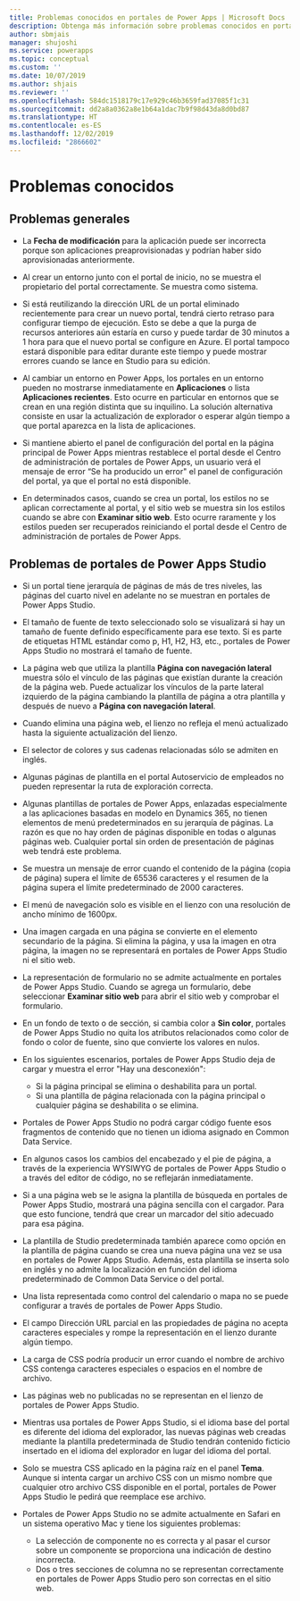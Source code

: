 ```yaml
---
title: Problemas conocidos en portales de Power Apps | Microsoft Docs
description: Obtenga más información sobre problemas conocidos en portales de Power Apps
author: sbmjais
manager: shujoshi
ms.service: powerapps
ms.topic: conceptual
ms.custom: ''
ms.date: 10/07/2019
ms.author: shjais
ms.reviewer: ''
ms.openlocfilehash: 584dc1518179c17e929c46b3659fad37085f1c31
ms.sourcegitcommit: dd2a8a0362a8e1b64a1dac7b9f98d43da8d0bd87
ms.translationtype: HT
ms.contentlocale: es-ES
ms.lasthandoff: 12/02/2019
ms.locfileid: "2866602"
---
```

# <a name="known-issues"></a>Problemas conocidos


## <a name="general-issues"></a>Problemas generales

- La **Fecha de modificación** para la aplicación puede ser incorrecta porque son aplicaciones preaprovisionadas y podrían haber sido aprovisionadas anteriormente.

- Al crear un entorno junto con el portal de inicio, no se muestra el propietario del portal correctamente. Se muestra como sistema.

- Si está reutilizando la dirección URL de un portal eliminado recientemente para crear un nuevo portal, tendrá cierto retraso para configurar tiempo de ejecución. Esto se debe a que la purga de recursos anteriores aún estaría en curso y puede tardar de 30 minutos a 1 hora para que el nuevo portal se configure en Azure. El portal tampoco estará disponible para editar durante este tiempo y puede mostrar errores cuando se lance en Studio para su edición.

- Al cambiar un entorno en Power Apps, los portales en un entorno pueden no mostrarse inmediatamente en **Aplicaciones** o lista **Aplicaciones recientes**. Esto ocurre en particular en entornos que se crean en una región distinta que su inquilino. La solución alternativa consiste en usar la actualización de explorador o esperar algún tiempo a que portal aparezca en la lista de aplicaciones.

- Si mantiene abierto el panel de configuración del portal en la página principal de Power Apps mientras restablece el portal desde el Centro de administración de portales de Power Apps, un usuario verá el mensaje de error “Se ha producido un error" el panel de configuración del portal, ya que el portal no está disponible.

- En determinados casos, cuando se crea un portal, los estilos no se aplican correctamente al portal, y el sitio web se muestra sin los estilos cuando se abre con **Examinar sitio web**. Esto ocurre raramente y los estilos pueden ser recuperados reiniciando el portal desde el Centro de administración de portales de Power Apps.

## <a name="power-apps-portals-studio-issues"></a>Problemas de portales de Power Apps Studio

- Si un portal tiene jerarquía de páginas de más de tres niveles, las páginas del cuarto nivel en adelante no se muestran en portales de Power Apps Studio.

- El tamaño de fuente de texto seleccionado solo se visualizará si hay un tamaño de fuente definido específicamente para ese texto. Si es parte de etiquetas HTML estándar como p, H1, H2, H3, etc., portales de Power Apps Studio no mostrará el tamaño de fuente.

- La página web que utiliza la plantilla **Página con navegación lateral** muestra sólo el vínculo de las páginas que existían durante la creación de la página web. Puede actualizar los vínculos de la parte lateral izquierdo de la página cambiando la plantilla de página a otra plantilla y después de nuevo a **Página con navegación lateral**.

- Cuando elimina una página web, el lienzo no refleja el menú actualizado hasta la siguiente actualización del lienzo.

- El selector de colores y sus cadenas relacionadas sólo se admiten en inglés.

- Algunas páginas de plantilla en el portal Autoservicio de empleados no pueden representar la ruta de exploración correcta.

- Algunas plantillas de portales de Power Apps, enlazadas especialmente a las aplicaciones basadas en modelo en Dynamics 365, no tienen elementos de menú predeterminados en su jerarquía de páginas. La razón es que no hay orden de páginas disponible en todas o algunas páginas web. Cualquier portal sin orden de presentación de páginas web tendrá este problema.

- Se muestra un mensaje de error cuando el contenido de la página (copia de página) supera el límite de 65536 caracteres y el resumen de la página supera el límite predeterminado de 2000 caracteres.

- El menú de navegación solo es visible en el lienzo con una resolución de ancho mínimo de 1600px.

- Una imagen cargada en una página se convierte en el elemento secundario de la página. Si elimina la página, y usa la imagen en otra página, la imagen no se representará en portales de Power Apps Studio ni el sitio web.

- La representación de formulario no se admite actualmente en portales de Power Apps Studio. Cuando se agrega un formulario, debe seleccionar **Examinar sitio web** para abrir el sitio web y comprobar el formulario.

- En un fondo de texto o de sección, si cambia color a **Sin color**, portales de Power Apps Studio no quita los atributos relacionados como color de fondo o color de fuente, sino que convierte los valores en nulos.

- En los siguientes escenarios, portales de Power Apps Studio deja de cargar y muestra el error "Hay una desconexión":
    - Si la página principal se elimina o deshabilita para un portal.
    - Si una plantilla de página relacionada con la página principal o cualquier página se deshabilita o se elimina.

- Portales de Power Apps Studio no podrá cargar código fuente esos fragmentos de contenido que no tienen un idioma asignado en Common Data Service.

- En algunos casos los cambios del encabezado y el pie de página, a través de la experiencia WYSIWYG de portales de Power Apps Studio o a través del editor de código, no se reflejarán inmediatamente.

- Si a una página web se le asigna la plantilla de búsqueda en portales de Power Apps Studio, mostrará una página sencilla con el cargador. Para que esto funcione, tendrá que crear un marcador del sitio adecuado para esa página.

- La plantilla de Studio predeterminada también aparece como opción en la plantilla de página cuando se crea una nueva página una vez se usa en portales de Power Apps Studio. Además, esta plantilla se inserta solo en inglés y no admite la localización en función del idioma predeterminado de Common Data Service o del portal.

- Una lista representada como control del calendario o mapa no se puede configurar a través de portales de Power Apps Studio.

- El campo Dirección URL parcial en las propiedades de página no acepta caracteres especiales y rompe la representación en el lienzo durante algún tiempo. 

- La carga de CSS podría producir un error cuando el nombre de archivo CSS contenga caracteres especiales o espacios en el nombre de archivo.

- Las páginas web no publicadas no se representan en el lienzo de portales de Power Apps Studio.

- Mientras usa portales de Power Apps Studio, si el idioma base del portal es diferente del idioma del explorador, las nuevas páginas web creadas mediante la plantilla predeterminada de Studio tendrán contenido ficticio insertado en el idioma del explorador en lugar del idioma del portal.

- Solo se muestra CSS aplicado en la página raíz en el panel **Tema**. Aunque si intenta cargar un archivo CSS con un mismo nombre que cualquier otro archivo CSS disponible en el portal, portales de Power Apps Studio le pedirá que reemplace ese archivo.

- Portales de Power Apps Studio no se admite actualmente en Safari en un sistema operativo Mac y tiene los siguientes problemas:
    - La selección de componente no es correcta y al pasar el cursor sobre un componente se proporciona una indicación de destino incorrecta.
    - Dos o tres secciones de columna no se representan correctamente en portales de Power Apps Studio pero son correctas en el sitio web.

